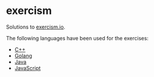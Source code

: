 # exercism

Solutions to [exercism.io](https://exercism.io).

The following languages have been used for the exercises:

- [C++](https://isocpp.org/)
- [Golang](https://golang.org/)
- [Java](https://openjdk.java.net/)
- [JavaScript](https://www.javascript.com/)

